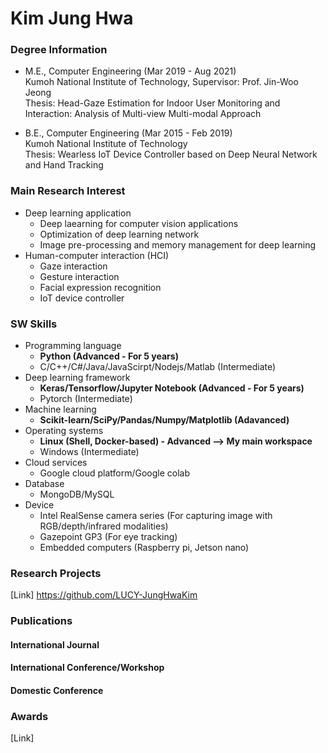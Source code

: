 # Kim Jung Hwa
### Degree Information
* M.E., Computer Engineering	(Mar 2019 - Aug 2021) <br>
Kumoh National Institute of Technology, Supervisor: Prof. Jin-Woo Jeong <br>
Thesis: Head-Gaze Estimation for Indoor User Monitoring and Interaction: Analysis of Multi-view Multi-modal Approach

* B.E., Computer Engineering	(Mar 2015 - Feb 2019) <br>
Kumoh National Institute of Technology <br>
Thesis: Wearless IoT Device Controller based on Deep Neural Network and Hand Tracking

### Main Research Interest
* Deep learning application <br>
  * Deep laearning for computer vision applications
  * Optimization of deep learning network
  * Image pre-processing and memory management for deep learning
* Human-computer interaction (HCI)
  * Gaze interaction
  * Gesture interaction
  * Facial expression recognition
  * IoT device controller

### SW Skills
* Programming language <br>
  * <b> Python (Advanced - For 5 years) </b>
  * C/C++/C#/Java/JavaScirpt/Nodejs/Matlab (Intermediate)
* Deep learning framework <br>
  * <b> Keras/Tensorflow/Jupyter Notebook (Advanced - For 5 years) </b>
  * Pytorch (Intermediate)
* Machine learning <br>
  * <b> Scikit-learn/SciPy/Pandas/Numpy/Matplotlib (Adavanced) </b>
* Operating systems <br>
  * <b> Linux (Shell, Docker-based) - Advanced --> My main workspace </b>
  * Windows (Intermediate)
* Cloud services <br>
  * Google cloud platform/Google colab
* Database <br>
  * MongoDB/MySQL
* Device <br>
  * Intel RealSense camera series (For capturing image with RGB/depth/infrared modalities)
  * Gazepoint GP3 (For eye tracking)
  * Embedded computers (Raspberry pi, Jetson nano)

### Research Projects
[Link] https://github.com/LUCY-JungHwaKim

### Publications
#### International Journal
#### International Conference/Workshop
#### Domestic Conference

### Awards
[Link] 


